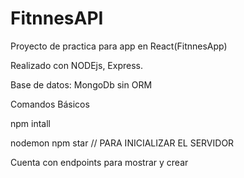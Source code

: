 # FitnnesAPI


Proyecto de practica para app en React(FitnnesApp)

Realizado con NODEjs, Express.

Base de datos: MongoDb sin ORM


Comandos Básicos

npm intall

nodemon npm star  // PARA INICIALIZAR EL SERVIDOR

Cuenta con endpoints para mostrar y crear



